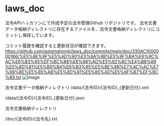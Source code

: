# laws_doc
法令APIハッカソンにて作成予定の法令管理Github リポジトリです。
法令文書データ格納ディレクトリに存在するファイルを、法令文書格納ディレクトリにコミットし保存しています。

コミット履歴を確認すると更新状況が確認できます。
https://github.com/automationjp/laws_doc/commits/main/doc/330AC1000000186/%E5%8E%9F%E5%AD%90%E5%8A%9B%E5%9F%BA%E6%9C%AC%E6%B3%95%EF%BC%88%E6%98%AD%E5%92%8C%E4%B8%89%E5%8D%81%E5%B9%B4%E6%B3%95%E5%BE%8B%E7%AC%AC%E7%99%BE%E5%85%AB%E5%8D%81%E5%85%AD%E5%8F%B7%EF%BC%89.txt
![image](https://github.com/automationjp/laws_doc/assets/1161494/4a97dc16-a66d-42a5-9fb9-88a6bfeda2b1)



法令文書データ格納ディレクトリ
/data/{法令ID}/{法令ID}_{更新日付}.xml

/data/{法令ID}/{法令ID}_{更新日付}.json

法令文書格納ディレクトリ

/doc/{法令ID}/{法令名}.txt
